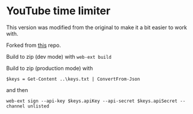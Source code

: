 # YouTube time limiter
This version was modified from the original to make it a bit easier to work with.

Forked from [this](https://github.com/RonanDesh/yt-time-limiter) repo.

Build to zip (dev mode) with `web-ext build`

Build to zip (production mode) with 

`$keys = Get-Content ..\keys.txt | ConvertFrom-Json`

and then

`web-ext sign --api-key $keys.apiKey --api-secret $keys.apiSecret --channel unlisted`